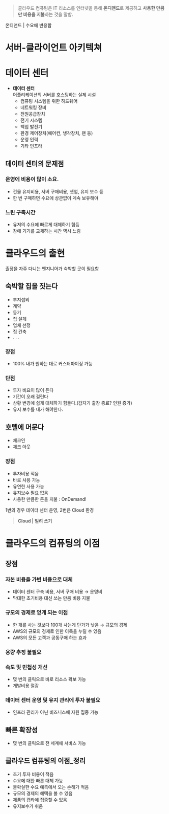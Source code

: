> 클라우드 컴퓨팅은 IT 리소스를 인터넷을 통해 **온디맨드**로 제공하고 **사용한 만큼만 비용을 지불**하는 것을 말함.
> 

온디맨드 | 수요에 반응함

# 서버-클라이언트 아키텍쳐

# 데이터 센터

- **데이터 센터**  
어플리케이션의 서버를 호스팅하는 실제 시설
    - 컴퓨팅 시스템을 위한 하드웨어
    - 네트워킹 장비
    - 전원공급장치
    - 전기 시스템
    - 백업 발전기
    - 환경 제어장치(에어컨, 냉각장치, 팬 등)
    - 운영 인력
    - 기타 인프라

## 데이터 센터의 문제점

### 운영에 비용이 많이 소요.

- 건물 유지비용, 서버 구매비용, 셋업, 유지 보수 등
- 한 번 구매하면 수요에 상관없이 계속 보유해야

### 느린 구축시간

- 유저의 수요에 빠르게 대체하기 힘듬
- 장애 기기를 교체하는 시간 역시 느림

# 클라우드의 출현

출장을 자주 다니는 엔지니어가 숙박할 곳이 필요함

## 숙박할 집을 짓는다

- 부지섭외
- 계약
- 등기
- 집 설계
- 업체 선정
- 집 건축
- . . .

### 장점

- 100% 내가 원하는 대로 커스터마이징 가능

### 단점

- 투자 비요이 많이 든다
- 기간이 오래 걸린다
- 상황 변경에 쉽게 대체하기 힘들다.(갑자기 출장 종료? 인원 증가)
- 유지 보수를 내가 해야한다.

## 호텔에 머문다

- 체크인
- 체크 아웃

### 장점

- 투자비용 적음
- 바로 사용 가능
- 유연한 사용 가능
- 유지보수 필요 없음
- 사용한 만큼한 돈을 지불 : OnDemand!

1번의 경우 데이터 센터 운영, 2번은 Cloud 환경

> **Cloud | 빌려 쓰기**
> 

# 클라우드의 컴퓨팅의 이점

## 장점

### **자본 비용을 가변 비용으로 대체**

- 데이터 센터 구축 비용, 서버 구매 비용 → 운영비
- 막대한 초기비용 대신 쓰는 만큼 비용 지불

### **규모의 경제로 얻게 되는 이점**

- 한 개를 사는 것보다 100개 사는게 단가가 낮음 → 규모의 경제
- AWS의 규모의 경제로 인한 이득을 누릴 수 있음
- AWS의 모든 고객과 공동구매 하는 효과

### **용량 추정 불필요**

### 속도 및 민첩성 개선

- 몇 번의 클릭으로 바로 리소스 확보 가능
- 개발비용 절감

### 데이터 센터 운영 및 유지 관리에 투자 불필요

- 인프라 관리가 아닌 비즈니스에 자원 집중 가능

## 빠른 확장성

- 몇 번의 클릭으로 전 세계에 서비스 가능

## 클라우드 컴퓨팅의 이점_정리

- 초기 투자 비용이 적음
- 수요에 대한 빠른 대체 가능
- 불확실한 수요 예측에서 오는 손해가 적음
- 규모의 경제의 혜택을 볼 수 있음
- 제품의 갭라에 집중할 수 있음
- 유지보수가 쉬움
